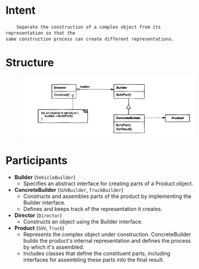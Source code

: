 # Intent
        Separate the construction of a complex object from its representation so that the
    same construction process can create different representations.

# Structure
  <div style="padding-left: 40px;">
    <img src="image.png" alt="alt text" />
  </div>

# Participants
- **Builder** (`VehicleBuilder`)
  - Specifies an abstract interface for creating parts of a Product object.
- **ConcreteBuilder** (`SUVBuilder`, `TruckBuilder`)
  - Constructs and assembles parts of the product by implementing the Builder interface.
  - Defines and keeps track of the representation it creates.
- **Director** (`Director`)
  - Constructs an object using the Builder interface.
- **Product** (`SUV`, `Truck`)
  - Represents the complex object under construction. ConcreteBuilder builds the product's internal representation and defines the process by which it's assembled.
  - Includes classes that define the constituent parts, including interfaces for assembling these parts into the final result.